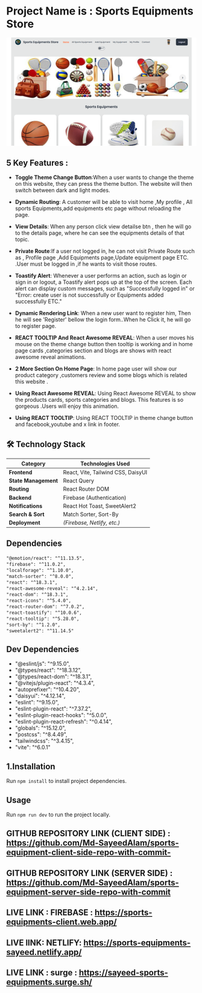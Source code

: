 # Project Name is : Sports Equipments Store
![ Sports Equipments Store Banner](./public/Screenshot_1.png)




## 5 Key Features :

- **Toggle Theme Change Button**:When a user wants to change the theme on this website, they can press the theme button. The website will then switch between dark and light modes.

- **Dynamic Routing**: A customer will be able to visit home ,My profile , All sports Equipments,add equipments etc page without reloading the page.

- **View Details**: When any person click view detailse btn , then he will go to the details page, where he can see the equipments details of that topic.

- **Private Route**:If a user not logged in, he can not visit Private Route such as , Profile page ,Add Equipments page,Update equipment page ETC. .User must be logged in ,if he wants to visit those routes.

- **Toastify Alert**: Whenever a user performs an action, such as login or sign in or logout, a Toastify alert pops up at the top of the screen. Each alert can display custom messages, such as "Successfully logged in" or "Error: create user is not successfully or Equipments added successfully ETC."

- **Dynamic Rendering Link**: When a new user want to register him, Then he will see  'Register' bellow the login form..When he Click it, he will go to register page.

- **REACT TOOLTIP And React Awesome REVEAL**: When a user moves his mouse on the theme change button then tooltip is working and in home page cards ,categories section and blogs are shows with react awesome reveal animations. 




- **2 More Section On Home Page**: In home page user will show our product category ,customers review and some blogs which is related this website .

- **Using React Awesome REVEAL**: Using React Awesome REVEAL to show the products  cards, sports categories and blogs. This features is so gorgeous .Users will enjoy this animation.

- **Using  REACT TOOLTIP**: Using  REACT TOOLTIP in theme change button and facebook,youtube and x link in footer.




## 🛠️ **Technology Stack**  

| **Category**         | **Technologies Used**                     |
|----------------------|-------------------------------------------|
| **Frontend**         | React, Vite, Tailwind CSS, DaisyUI        |
| **State Management** | React Query                               |                         
| **Routing**          | React Router DOM                          |
| **Backend**          | Firebase (Authentication)                 |
| **Notifications**    | React Hot Toast, SweetAlert2              |
| **Search & Sort**    | Match Sorter, Sort-By                     |
| **Deployment**       | *(Firebase, Netlify, etc.)*               |  


## **Dependencies**  

    "@emotion/react": "^11.13.5",
    "firebase": "^11.0.2",
    "localforage": "^1.10.0",
    "match-sorter": "^8.0.0",
    "react": "^18.3.1",
    "react-awesome-reveal": "^4.2.14",
    "react-dom": "^18.3.1",
    "react-icons": "^5.4.0",
    "react-router-dom": "^7.0.2",
    "react-toastify": "^10.0.6",
    "react-tooltip": "^5.28.0",
    "sort-by": "^1.2.0",
    "sweetalert2": "^11.14.5"
 
  ## Dev Dependencies
  
  
   - "@eslint/js": "^9.15.0",
   - "@types/react": "^18.3.12",
   - "@types/react-dom": "^18.3.1",
   - "@vitejs/plugin-react": "^4.3.4",
   - "autoprefixer": "^10.4.20",
   - "daisyui": "^4.12.14",
   - "eslint": "^9.15.0",
   - "eslint-plugin-react": "^7.37.2",
   - "eslint-plugin-react-hooks": "^5.0.0",
   - "eslint-plugin-react-refresh": "^0.4.14",
   - "globals": "^15.12.0",
   - "postcss": "^8.4.49",
   - "tailwindcss": "^3.4.15",
   - "vite": "^6.0.1"
  

## 1.Installation

Run `npm install` to install project dependencies.

## Usage

Run `npm run dev` to run the project locally.




## GITHUB REPOSITORY LINK (CLIENT SIDE) : https://github.com/Md-SayeedAlam/sports-equipment-client-side-repo-with-commit-

## GITHUB REPOSITORY LINK (SERVER SIDE) : https://github.com/Md-SayeedAlam/sports-equipment-server-side-repo-with-commit

## LIVE LINK : FIREBASE : https://sports-equipments-client.web.app/

## LIVE lINK: NETLIFY:   https://sports-equipments-sayeed.netlify.app/

## LIVE LINK : surge : https://sayeed-sports-equipments.surge.sh/